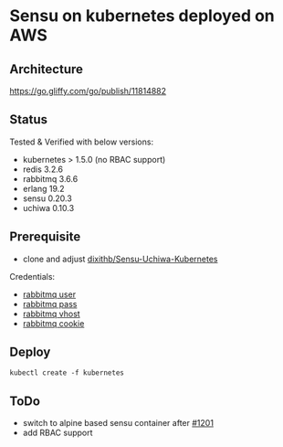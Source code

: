 # Sensu on kubernetes deployed on AWS

## Architecture

https://go.gliffy.com/go/publish/11814882


## Status

Tested & Verified with below versions:
- kubernetes > 1.5.0 (no RBAC support)
- redis 3.2.6
- rabbitmq 3.6.6
- erlang 19.2
- sensu 0.20.3
- uchiwa 0.10.3


## Prerequisite

- clone and adjust [dixithb/Sensu-Uchiwa-Kubernetes](https://github.com/dixithb/Sensu-Uchiwa-Kubernetes)

Credentials:
- [rabbitmq user](https://github.com/venoodkhatuva12/sensu-uchiwa/blob/master/kubernetes/10-secret-rabbitmq.yaml#L8)
- [rabbitmq pass](https://github.com/venoodkhatuva12/sensu-uchiwa/blob/master/kubernetes/10-secret-rabbitmq.yaml#L9)
- [rabbitmq vhost](https://github.com/venoodkhatuva12/sensu-uchiwa/blob/master/kubernetes/10-secret-rabbitmq.yaml#L10)
- [rabbitmq cookie](https://github.com/venoodkhatuva12/sensu-uchiwa/blob/master/kubernetes/10-secret-rabbitmq.yaml#L7)

## Deploy

```
kubectl create -f kubernetes
```
## ToDo

- switch to alpine based sensu container after [#1201](https://github.com/sensu/sensu/issues/1201)
- add RBAC support
